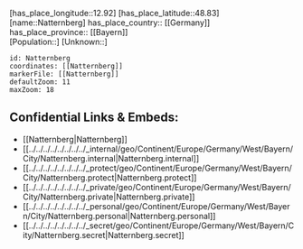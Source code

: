 ﻿---
location: [48.83,12.92] 
mapzoom: [7,12] 
mapmarker: city 
type: City
tags:
- geo/City


SpocWebEntityId: 32746
isDeleted: false
confidential: public

---
[has_place_longitude::12.92] 
[has_place_latitude::48.83] 
[name::Natternberg] 
has_place_country:: [[Germany]]  
has_place_province:: [[Bayern]]  
[Population::] 
[Unknown::] 


```leaflet
id: Natternberg
coordinates: [[Natternberg]] 
markerFile: [[Natternberg]] 
defaultZoom: 11 
maxZoom: 18
```


## Confidential Links & Embeds: 
- [[Natternberg|Natternberg]]  
- [[../../../../../../../../_internal/geo/Continent/Europe/Germany/West/Bayern/City/Natternberg.internal|Natternberg.internal]] 
- [[../../../../../../../../_protect/geo/Continent/Europe/Germany/West/Bayern/City/Natternberg.protect|Natternberg.protect]] 
- [[../../../../../../../../_private/geo/Continent/Europe/Germany/West/Bayern/City/Natternberg.private|Natternberg.private]] 
- [[../../../../../../../../_personal/geo/Continent/Europe/Germany/West/Bayern/City/Natternberg.personal|Natternberg.personal]] 
- [[../../../../../../../../_secret/geo/Continent/Europe/Germany/West/Bayern/City/Natternberg.secret|Natternberg.secret]] 
